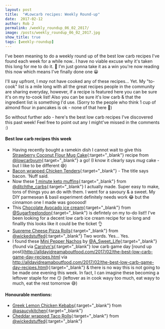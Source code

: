 ```yaml
---
layout: post
title:  "#Lowcarb recipes: Weekly Round-up"
date:  2017-02-12
author: Rob J
permalink: /weekly_roundup_06_02_2017/
image: /posts/weekly_roundup_06_02_2017.jpg
show_title: true
tags: [weekly-roundup]
---
```

I've been meaning to do a weekly round up of the best low carb recipes I've found each week for a while now.. I have no viable excuse why it's taken this long for me to do it. 🙈  I'm just gonna take it as a win you're now reading this now which means I've finally done one 😀

I'll say upfront, I _may_ not have cooked any of these recipes... Yet.  My "to-cook" list is a mile long with all the great recipes people in the community are sharing everyday, however, if a recipe is featured here you can be sure it's on my to-cook list!  Also you can be sure it's low carb & that the ingredient list is something I'd use.  (Sorry to the people who think 1 cup of almond flour in pancakes is ok - none of that here 🙈)

So without further ado - here's the best low carb recipes I've discovered this past week!  Feel free to point out any I might've missed in the comments :)

#### Best low carb recipes this week
* Having recently bought a ramekin dish I cannot wait to give this  [Strawberry Coconut Flour Mug Cake](http://lowcarbyum.com/strawberry-coconut-flour-mug-cake-paleo/){:target="_blank"} recipe from [@lowcarbyum](https://twitter.com/lowcarbyum){:target="_blank"} a go!  (I know it clearly says _mug_ cake - but I like to be different 😅)
* [Bacon wrapped Chicken Tenders](http://lowcarbyum.com/oven-baked-bacon-wrapped-chicken-tenders/){:target="_blank"} - The title says bacon.  'Nuff said.
* Now these [1 minute keto muffins](http://www.ditchthecarbs.com/2017/01/25/1-minute-keto-muffins/){:target="_blank"} from [@ditchthe_carbs](https://twitter.com/ditchthe_carbs){:target="_blank"} I actually made.  Super easy to make, tons of things you an do with them.  I went for a savoury & a sweet.  My DIY parmesean & basil experiment definitely needs work 😂  but the cinnamon one I made was goooood!
* This [Chocolate Avocado ice cream](http://sugarfreelondoner.com/low-carb-chocolate-avocado-ice-cream/){:target="_blank"} from [@Sugarfreelondon](https://twitter.com/Sugarfreelondon){:target="_blank"} is defintely on my to-do list!!  I've been looking for a decent low carb ice cream recipe for so long and finallly this looks like it could be the ticket 👌
* [Supreme Cheese Pizza Rolls](http://www.wickedstuffed.com/keto-recipes/supreme-cheese-pizza-rolls-keto-low-carb/){:target="_blank"} from [@wickedstuffed](https://twitter.com/wickedstuffed){:target="_blank"}  Two words.  Yes...  Yes.
* I found these [Mini Pepper Nachos](https://asweetlife.org/mini-pepper-nachos/) by [@A_Sweet_Life](https://twitter.com/A_Sweet_Life){:target="_blank"} {found via [Carolyn's](http://twitter.com/dreamaboutfood){:target="_blank"} low carb game day  [round up post](http://alldayidreamaboutfood.com/2017/02/the-best-low-carb-game-day-recipes.html via http://alldayidreamaboutfood.com/2017/02/the-best-low-carb-game-day-recipes.html){:target="_blank"} & there is no way this is not going to be made one evening this week.  In fact, I can imagine these becoming a leftover staple for me 😏   (leftover as in cook wayy too much, eat wayy to much, eat the rest tomorrow 😅)

#### Honourable mentions:
* [Greek Lemon Chicken Kebabs](http://www.asaucykitchen.com/greek-lemon-chicken-kebabs/){:target="_blank"} from [@asaucykitchen](https://twitter.com/asaucykitchen){:target="_blank"}
* [Cheddar wrapped Taco Rolls](http://www.wickedstuffed.com/keto-recipes/cheddar-wrapped-taco-rolls-keto-grain-free/){:target="_blank"} from [@wickedstuffed](https://twitter.com/wickedstuffed){:target="_blank"}
